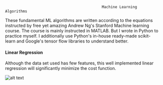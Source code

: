                                                 Machine Learning Algorithms
             
These fundamental ML algorithms are written according to the equations instructed by free yet amazing Andrew Ng's Stanford Machine learning course. The course is mainly instructed in MATLAB. But I wrote in Python to practice myself. I additionally use Python's in-house ready-made scikit-learn and Google's tensor flow libraries to understand better.
                                               
                                               
#### Linear Regression

Although the data set used has few features, this well implemented linear regression will significantly minimize the cost function. 

![alt text](https://github.com/PyayAungSan/Machine-Learning/img/Cost_Function.png)


                                               
